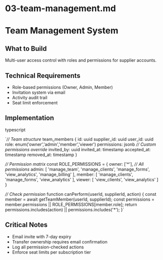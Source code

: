 # 03-team-management.md

# Team Management System

## What to Build

Multi-user access control with roles and permissions for supplier accounts.

## Technical Requirements

- Role-based permissions (Owner, Admin, Member)
- Invitation system via email
- Activity audit trail
- Seat limit enforcement

## Implementation

typescript

`*// Team structure*
team_members {
  id: uuid
  supplier_id: uuid
  user_id: uuid
  role: enum('owner','admin','member','viewer')
  permissions: jsonb *// Custom permissions override*
  invited_by: uuid
  invited_at: timestamp
  accepted_at: timestamp
  removed_at: timestamp
}

*// Permission matrix*
const ROLE_PERMISSIONS = {
  owner: ['*'], *// All permissions*
  admin: [
    'manage_team',
    'manage_clients',
    'manage_forms',
    'view_analytics',
    'manage_billing'
  ],
  member: [
    'manage_clients',
    'manage_forms',
    'view_analytics'
  ],
  viewer: [
    'view_clients',
    'view_analytics'
  ]
}

*// Check permission*
function canPerform(userId, supplierId, action) {
  const member = await getTeamMember(userId, supplierId);
  const permissions = member.permissions || ROLE_PERMISSIONS[member.role];
  return permissions.includes(action) || permissions.includes('*');
}`

## Critical Notes

- Email invite with 7-day expiry
- Transfer ownership requires email confirmation
- Log all permission-checked actions
- Enforce seat limits per subscription tier